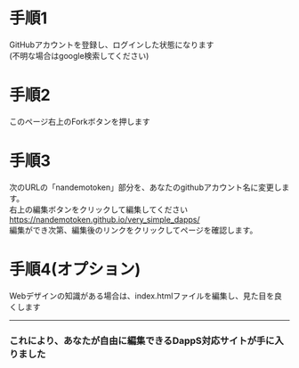 # 手順1
GitHubアカウントを登録し、ログインした状態になります  
(不明な場合はgoogle検索してください)

# 手順2
このページ右上のForkボタンを押します

# 手順3
次のURLの「nandemotoken」部分を、あなたのgithubアカウント名に変更します。  
右上の編集ボタンをクリックして編集してください  
https://nandemotoken.github.io/very_simple_dapps/  
編集ができ次第、編集後のリンクをクリックしてページを確認します。

# 手順4(オプション)
Webデザインの知識がある場合は、index.htmlファイルを編集し、見た目を良くします  

---
### これにより、あなたが自由に編集できるDappS対応サイトが手に入りました
